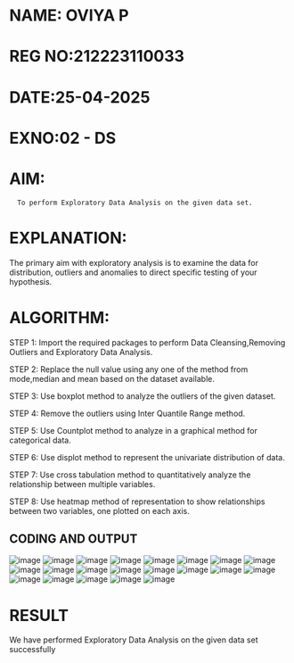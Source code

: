 # NAME: OVIYA P
# REG NO:212223110033
# DATE:25-04-2025
# EXNO:02 - DS
# AIM:
      To perform Exploratory Data Analysis on the given data set.
      
# EXPLANATION:
  The primary aim with exploratory analysis is to examine the data for distribution, outliers and anomalies to direct specific testing of your hypothesis.
  
# ALGORITHM:
STEP 1: Import the required packages to perform Data Cleansing,Removing Outliers and Exploratory Data Analysis.

STEP 2: Replace the null value using any one of the method from mode,median and mean based on the dataset available.

STEP 3: Use boxplot method to analyze the outliers of the given dataset.

STEP 4: Remove the outliers using Inter Quantile Range method.

STEP 5: Use Countplot method to analyze in a graphical method for categorical data.

STEP 6: Use displot method to represent the univariate distribution of data.

STEP 7: Use cross tabulation method to quantitatively analyze the relationship between multiple variables.

STEP 8: Use heatmap method of representation to show relationships between two variables, one plotted on each axis.

## CODING AND OUTPUT

![image](https://github.com/user-attachments/assets/76f388df-dd39-4a62-82bc-5eabd9f95d61)
![image](https://github.com/user-attachments/assets/fe73f57c-3619-46a8-bc24-3be409675fb4)
![image](https://github.com/user-attachments/assets/91840844-e7d1-4fbd-bfc6-37b5c5ffd2fd)
![image](https://github.com/user-attachments/assets/aa12480e-8ac7-4699-9d92-de099aeed793)
![image](https://github.com/user-attachments/assets/54a2a4af-81c4-4efa-9280-2707400c8ca8)
![image](https://github.com/user-attachments/assets/4635dc8d-796f-4311-8ce9-d97a565c7883)
![image](https://github.com/user-attachments/assets/9f0fe777-773b-4364-ad1e-e98e0246dc5f)
![image](https://github.com/user-attachments/assets/ee63ceb9-83a4-4217-9e96-0fd4f9a07547)
![image](https://github.com/user-attachments/assets/7bede7c8-e706-4d0c-bb64-c4b4646cb9c5)
![image](https://github.com/user-attachments/assets/2d4268c5-e3b9-4a13-8282-815a2e516175)
![image](https://github.com/user-attachments/assets/898c7c2e-c9c6-40e6-9d65-d815b3f96808)
![image](https://github.com/user-attachments/assets/16100f9a-c9f9-4c3f-ac52-e61c089e70c7)
![image](https://github.com/user-attachments/assets/fc81d957-7657-4ef8-a351-3354bc120e8d)
![image](https://github.com/user-attachments/assets/fd64d164-34ec-4ae6-b945-134b6e6d822f)
![image](https://github.com/user-attachments/assets/fc8fa012-f8c4-4126-bbc2-3b02cc77003a)
![image](https://github.com/user-attachments/assets/4d1a6792-5826-4332-a51c-82b09ebc5ceb)
![image](https://github.com/user-attachments/assets/92393ef4-e70a-4bcf-b1b9-2abd4852c368)
![image](https://github.com/user-attachments/assets/11de41a4-7fda-4d5e-8357-73ff401b179e)
![image](https://github.com/user-attachments/assets/2b0c4438-86e5-453e-beb5-d12aacd479c4)
![image](https://github.com/user-attachments/assets/9b8333f7-c366-48c2-b265-a82b7733581e)
![image](https://github.com/user-attachments/assets/43aba90f-f86b-40b2-aec3-6188dec1f061)

      

# RESULT
     
 We have performed Exploratory Data Analysis on the given data set successfully
